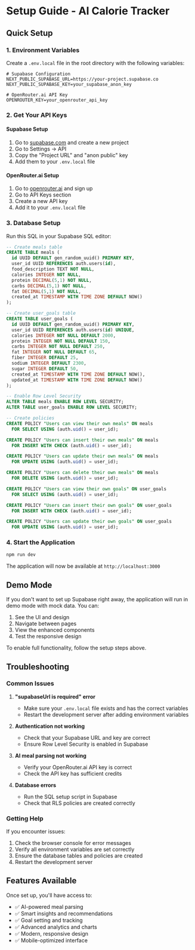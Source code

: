 # Setup Guide - AI Calorie Tracker

## Quick Setup

### 1. Environment Variables

Create a `.env.local` file in the root directory with the following variables:

```env
# Supabase Configuration
NEXT_PUBLIC_SUPABASE_URL=https://your-project.supabase.co
NEXT_PUBLIC_SUPABASE_KEY=your_supabase_anon_key

# OpenRouter.ai API Key
OPENROUTER_KEY=your_openrouter_api_key
```

### 2. Get Your API Keys

#### Supabase Setup
1. Go to [supabase.com](https://supabase.com) and create a new project
2. Go to Settings → API
3. Copy the "Project URL" and "anon public" key
4. Add them to your `.env.local` file

#### OpenRouter.ai Setup
1. Go to [openrouter.ai](https://openrouter.ai) and sign up
2. Go to API Keys section
3. Create a new API key
4. Add it to your `.env.local` file

### 3. Database Setup

Run this SQL in your Supabase SQL editor:

```sql
-- Create meals table
CREATE TABLE meals (
  id UUID DEFAULT gen_random_uuid() PRIMARY KEY,
  user_id UUID REFERENCES auth.users(id),
  food_description TEXT NOT NULL,
  calories INTEGER NOT NULL,
  protein DECIMAL(5,1) NOT NULL,
  carbs DECIMAL(5,1) NOT NULL,
  fat DECIMAL(5,1) NOT NULL,
  created_at TIMESTAMP WITH TIME ZONE DEFAULT NOW()
);

-- Create user_goals table
CREATE TABLE user_goals (
  id UUID DEFAULT gen_random_uuid() PRIMARY KEY,
  user_id UUID REFERENCES auth.users(id) UNIQUE,
  calories INTEGER NOT NULL DEFAULT 2000,
  protein INTEGER NOT NULL DEFAULT 150,
  carbs INTEGER NOT NULL DEFAULT 250,
  fat INTEGER NOT NULL DEFAULT 65,
  fiber INTEGER DEFAULT 25,
  sodium INTEGER DEFAULT 2300,
  sugar INTEGER DEFAULT 50,
  created_at TIMESTAMP WITH TIME ZONE DEFAULT NOW(),
  updated_at TIMESTAMP WITH TIME ZONE DEFAULT NOW()
);

-- Enable Row Level Security
ALTER TABLE meals ENABLE ROW LEVEL SECURITY;
ALTER TABLE user_goals ENABLE ROW LEVEL SECURITY;

-- Create policies
CREATE POLICY "Users can view their own meals" ON meals
  FOR SELECT USING (auth.uid() = user_id);

CREATE POLICY "Users can insert their own meals" ON meals
  FOR INSERT WITH CHECK (auth.uid() = user_id);

CREATE POLICY "Users can update their own meals" ON meals
  FOR UPDATE USING (auth.uid() = user_id);

CREATE POLICY "Users can delete their own meals" ON meals
  FOR DELETE USING (auth.uid() = user_id);

CREATE POLICY "Users can view their own goals" ON user_goals
  FOR SELECT USING (auth.uid() = user_id);

CREATE POLICY "Users can insert their own goals" ON user_goals
  FOR INSERT WITH CHECK (auth.uid() = user_id);

CREATE POLICY "Users can update their own goals" ON user_goals
  FOR UPDATE USING (auth.uid() = user_id);
```

### 4. Start the Application

```bash
npm run dev
```

The application will now be available at `http://localhost:3000`

## Demo Mode

If you don't want to set up Supabase right away, the application will run in demo mode with mock data. You can:

1. See the UI and design
2. Navigate between pages
3. View the enhanced components
4. Test the responsive design

To enable full functionality, follow the setup steps above.

## Troubleshooting

### Common Issues

1. **"supabaseUrl is required" error**
   - Make sure your `.env.local` file exists and has the correct variables
   - Restart the development server after adding environment variables

2. **Authentication not working**
   - Check that your Supabase URL and key are correct
   - Ensure Row Level Security is enabled in Supabase

3. **AI meal parsing not working**
   - Verify your OpenRouter.ai API key is correct
   - Check the API key has sufficient credits

4. **Database errors**
   - Run the SQL setup script in Supabase
   - Check that RLS policies are created correctly

### Getting Help

If you encounter issues:
1. Check the browser console for error messages
2. Verify all environment variables are set correctly
3. Ensure the database tables and policies are created
4. Restart the development server

## Features Available

Once set up, you'll have access to:

- ✅ AI-powered meal parsing
- ✅ Smart insights and recommendations
- ✅ Goal setting and tracking
- ✅ Advanced analytics and charts
- ✅ Modern, responsive design
- ✅ Mobile-optimized interface 